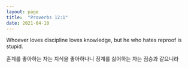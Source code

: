 ```yaml
---
layout: page
title:  "Proverbs 12:1"
date: 2021-04-10
---
```

Whoever loves discipline loves knowledge, but he who hates reproof is stupid.

훈계를 좋아하는 자는 지식을 좋아하나니 징계를 싫어하는 자는 짐승과 같으니라
